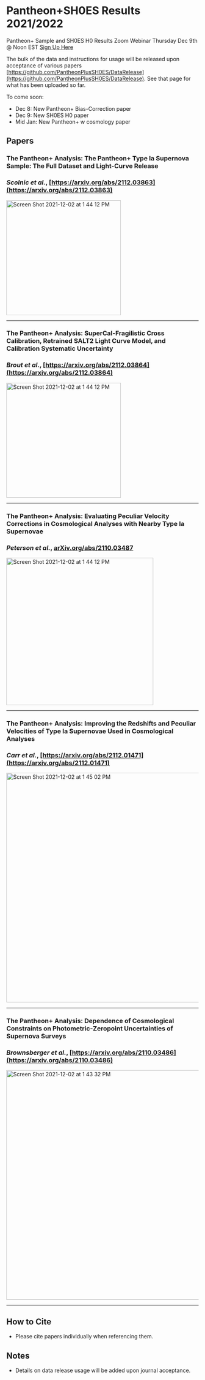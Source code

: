 # Pantheon+SH0ES Results 2021/2022

Pantheon+ Sample and SH0ES H0 Results Zoom Webinar 
Thursday Dec 9th @ Noon EST
[Sign Up Here](https://duke.zoom.us/webinar/register/WN_nfMfL0WSSeKGQpCG1heL5Q?_x_zm_rtaid=EQCjgh9zRKuUeZtSn58jFg.1638894828947.8b59b14e3ce9df34db6ae405a8be80e7&_x_zm_rhtaid=92)

The bulk of the data and instructions for usage will be released upon acceptance of various papers [https://github.com/PantheonPlusSH0ES/DataRelease](https://github.com/PantheonPlusSH0ES/DataRelease). See that page for what has been uploaded so far.

To come soon:
* Dec 8: New Pantheon+ Bias-Correction paper
* Dec 9: New SH0ES H0 paper 
* Mid Jan: New Pantheon+ w cosmology paper 


## Papers

### The Pantheon+ Analysis: The Pantheon+ Type Ia Supernova Sample: The Full Dataset and Light-Curve Release
### *Scolnic et al.*, [https://arxiv.org/abs/2112.03863](https://arxiv.org/abs/2112.03863)

<img width="300" alt="Screen Shot 2021-12-02 at 1 44 12 PM" src="https://user-images.githubusercontent.com/5403753/145083029-2a35fe99-a727-4d2a-b8fe-c0147534a7b5.png">
<hr />

### The Pantheon+ Analysis: SuperCal-Fragilistic Cross Calibration, Retrained SALT2 Light Curve Model, and Calibration Systematic Uncertainty
### *Brout et al.*, [https://arxiv.org/abs/2112.03864](https://arxiv.org/abs/2112.03864)

<img width="300" alt="Screen Shot 2021-12-02 at 1 44 12 PM" src="https://user-images.githubusercontent.com/5403753/145082618-e62a23b3-791a-4fa1-89b9-a4ef88e5d7a5.png">
<hr />

### The Pantheon+ Analysis: Evaluating Peculiar Velocity Corrections in Cosmological Analyses with Nearby Type Ia Supernovae 
### *Peterson et al.*, [arXiv.org/abs/2110.03487](https://arxiv.org/abs/2110.03487)

<img width="385" alt="Screen Shot 2021-12-02 at 1 44 12 PM" src="https://user-images.githubusercontent.com/33528267/144483599-fa75d682-8cb0-4bd9-8a3f-03834fc87e5b.png">
<hr />

### The Pantheon+ Analysis: Improving the Redshifts and Peculiar Velocities of Type Ia Supernovae Used in Cosmological Analyses 
### *Carr et al.*, [https://arxiv.org/abs/2112.01471](https://arxiv.org/abs/2112.01471)

<img width="600" alt="Screen Shot 2021-12-02 at 1 45 02 PM" src="https://user-images.githubusercontent.com/33528267/144483714-bf14d6a9-9e79-476b-a0a0-badef90c9ffc.png">
<hr />

### The Pantheon+ Analysis: Dependence of Cosmological Constraints on Photometric-Zeropoint Uncertainties of Supernova Surveys 
### *Brownsberger et al.*, [https://arxiv.org/abs/2110.03486](https://arxiv.org/abs/2110.03486)

<img width="600" alt="Screen Shot 2021-12-02 at 1 43 32 PM" src="https://user-images.githubusercontent.com/33528267/144483545-c191d5e9-c774-4c13-9b2b-691dfa4efdc1.png">
<hr />


## How to Cite

* Please cite papers individually when referencing them.


## Notes

* Details on data release usage will be added upon journal acceptance.
 



